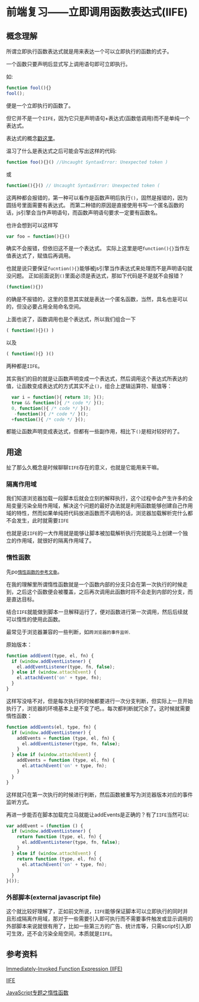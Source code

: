 # 前端复习——立即调用函数表达式(IIFE)

## 概念理解

所谓立即执行函数表达式就是用来表达一个可以立即执行的函数的式子。

一个函数只要声明后显式写上调用语句即可立即执行。

如:
``` javascript
function fool(){}
fool();
```
便是一个立即执行的函数了。

但它并不是一个`IIFE`，因为它只是声明语句+表达式(函数低调用)而不是单纯一个表达式。

表达式的概念[戳这里](https://developer.mozilla.org/zh-CN/docs/Web/JavaScript/Guide/Expressions_and_Operators#%E8%A1%A8%E8%BE%BE%E5%BC%8F)。

温习了什么是表达式之后可能会写出这样的代码:

``` javascript
function foo(){}() //Uncaught SyntaxError: Unexpected token )
```
或
``` javascript
function(){}() // Uncaught SyntaxError: Unexpected token (
```

这两种都会报错的，第一种可以看作是函数声明后执行`()`，固然是报错的，因为圆括号里面需要有表达式。
而第二种错的原因是直接使用书写一个匿名函数的话，js引擎会当作声明语句，而函数声明语句要求一定要有函数名。

也许会想到可以这样写
``` javascript
var foo = function(){}()
```
确实不会报错，但依旧这不是一个表达式。
实际上这里是吧`function(){}`当作左值表达式了，赋值后再调用。

也就是说只要保证`fucntion(){}`能够被js引擎当作表达式来处理而不是声明语句就没问题。
正如前面说到`()`里面必须是表达式，那如下代码是不是就不会报错？

``` javascript
(function(){})
```
的确是不报错的，这里的意思其实就是表达一个匿名函数，当然，具名也是可以的，但没必要占用全局命名空间。

上面也说了，函数调用也是个表达式，所以我们组合一下

``` javascript
( function(){}() )
```
以及
``` javascript
( function(){} )()
```
两种都是`IIFE`。

其实我们的目的就是让函数声明变成一个表达式，然后调用这个表达式所表达的值，让函数变成表达式的方式其实不止`()`，组合上逻辑运算符、赋值等：
``` javascript
  var i = function(){ return 10; }();
  true && function(){ /* code */ }();
  0, function(){ /* code */ }();
   -function(){ /* code */ }();
  +function(){ /* code */ }();
```
都能让函数声明变成表达式，但都有一些副作用，相比下`()`是相对较好的了。

## 用途

扯了那么久概念是时候聊聊`IIFE`存在的意义，也就是它能用来干嘛。


### 隔离作用域

我们知道浏览器加载一段脚本后就会立刻的解释执行，这个过程中会产生许多的全局变量污染全局作用域，解决这个问题的最好办法就是利用函数能够创建自己作用域的特性，然而如果单纯把代码放进函数而不调用的话，浏览器加载解析完什么都不会发生，此时就需要`IIFE`

也就是说`IIFE`的一大作用就是能够让脚本被加载解析执行完就能马上创建一个独立的作用域，就很好的隔离作用域了。


### 惰性函数

先po[`惰性函数的参考文章`](http://peter.michaux.ca/articles/lazy-function-definition-pattern)。

在我的理解里所谓惰性函数就是一个函数内部的分支只会在第一次执行的时候走到，之后这个函数便会被覆盖，之后再次调用此函数时将不会走到内部的分支，而是直达目标。

结合`IIFE`就能做到脚本一旦解释运行了，便对函数进行第一次调用，然后后续就可以惰性的使用此函数。

最常见于浏览器兼容的一些判断，如`跨浏览器的事件监听`.

原始版本：
``` javascript
function addEvent(type, el, fn) {
  if (window.addEventListener) {
    el.addEventListener(type, fn, false);
  } else if (window.attachEvent) {
    el.attachEvent('on' + type, fn);
  }
}
```

这样写没啥不对，但是每次执行的时候都要进行一次分支判断，但实际上一旦开始执行了，浏览器的环境基本上是不变了吧。。每次都判断就冗余了。这时候就需要惰性函数：

``` javascript
function addEvents(el, type, fn) {
  if (window.addEventListener) {
    addEvents = function (type, el, fn) {
      el.addEventListener(type, fn, false);
    }
  } else if (window.attachEvent) {
    addEvents = function (type, el, fn) {
      el.attachEvent('on' + type, fn);
    }
  }
}
```

这样就只在第一次执行的时候进行判断，然后函数被重写为浏览器版本对应的事件监听方式。

再进一步能否在脚本加载完立马就能让addEvents是正确的？有了`IIFE`当然可以:

``` javascript
var addEvent = (function () {
  if (window.addEventListener) {
    return function (type, el, fn) {
      el.addEventListener(type, fn, false);
    }
  } else if (window.attachEvent) {
    return function (type, el, fn) {
      el.attachEvent('on' + type, fn);
    }
  }
}());
```

### 外部脚本(external javascript file)

这个就比较好理解了，正如前文所说，`IIFE`能够保证脚本可以立即执行的同时并且形成隔离作用域，那对于一些需要引入即可执行而不需要事件触发或显示调用的外部脚本来说就很有用了，比如一些第三方的广告、统计库等，只需script引入即可生效，还不会污染全局空间，本质就是`IIFE`。

## 参考资料

[Immediately-Invoked Function Expression (IIFE)](http://benalman.com/news/2010/11/immediately-invoked-function-expression/#iife)

[IIFE](https://developer.mozilla.org/zh-CN/docs/Glossary/%E7%AB%8B%E5%8D%B3%E6%89%A7%E8%A1%8C%E5%87%BD%E6%95%B0%E8%A1%A8%E8%BE%BE%E5%BC%8F)

[JavaScript专题之惰性函数](https://github.com/mqyqingfeng/Blog/issues/44)
